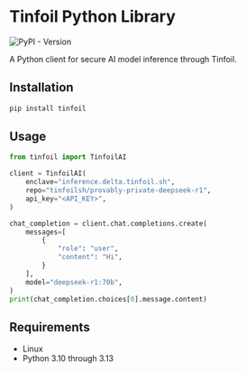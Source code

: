 # Tinfoil Python Library

![PyPI - Version](https://img.shields.io/pypi/v/tinfoil)

A Python client for secure AI model inference through Tinfoil.

## Installation

```bash
pip install tinfoil
```

## Usage

```python
from tinfoil import TinfoilAI

client = TinfoilAI(
    enclave="inference.delta.tinfoil.sh",
    repo="tinfoilsh/provably-private-deepseek-r1",
    api_key="<API_KEY>",
)

chat_completion = client.chat.completions.create(
    messages=[
        {
            "role": "user",
            "content": "Hi",
        }
    ],
    model="deepseek-r1:70b",
)
print(chat_completion.choices[0].message.content)
```

## Requirements

- Linux
- Python 3.10 through 3.13
